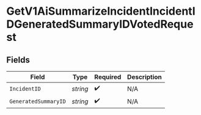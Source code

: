 # GetV1AiSummarizeIncidentIncidentIDGeneratedSummaryIDVotedRequest


## Fields

| Field                | Type                 | Required             | Description          |
| -------------------- | -------------------- | -------------------- | -------------------- |
| `IncidentID`         | *string*             | :heavy_check_mark:   | N/A                  |
| `GeneratedSummaryID` | *string*             | :heavy_check_mark:   | N/A                  |